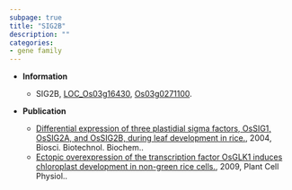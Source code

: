 ```yaml
---
subpage: true
title: "SIG2B"
description: ""
categories:
- gene family
---
```


* **Information**  
    + SIG2B, [LOC_Os03g16430](http://rice.plantbiology.msu.edu/cgi-bin/ORF_infopage.cgi?orf=LOC_Os03g16430), [Os03g0271100](http://rapdb.dna.affrc.go.jp/viewer/gbrowse_details/irgsp1?name=Os03g0271100).

* **Publication**  
    + [Differential expression of three plastidial sigma factors, OsSIG1, OsSIG2A, and OsSIG2B, during leaf development in rice.](http://www.ncbi.nlm.nih.gov/pubmed?term=Differential+expression+of+three+plastidial+sigma+factors,+OsSIG1,+OsSIG2A,+and+OsSIG2B,+during+leaf+development+in+rice.%5BTitle%5D), 2004, Biosci. Biotechnol. Biochem..
    + [Ectopic overexpression of the transcription factor OsGLK1 induces chloroplast development in non-green rice cells.](http://www.ncbi.nlm.nih.gov/pubmed?term=Ectopic+overexpression+of+the+transcription+factor+OsGLK1+induces+chloroplast+development+in+non-green+rice+cells.%5BTitle%5D), 2009, Plant Cell Physiol..



